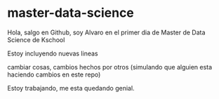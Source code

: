 # master-data-science

Hola, salgo en Github, soy Alvaro en el primer dia de Master de Data Science de Kschool

Estoy incluyendo nuevas lineas

cambiar cosas, cambios hechos por otros (simulando que alguien esta haciendo cambios en este repo)

Estoy trabajando, me esta quedando genial.
